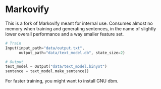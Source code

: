 # Markovify

This is a fork of Markovify meant for internal use. Consumes almost no memory when training and generating sentences, in the name of slightly lower overall performance and a way smaller feature set.

```py
# Train
Input(input_path="data/output.txt",
      output_path="data/text_model.db", state_size=2)

# Output
text_model = Output("data/text_model.binyot")
sentence = text_model.make_sentence()
```

For faster training, you might want to install GNU dbm.